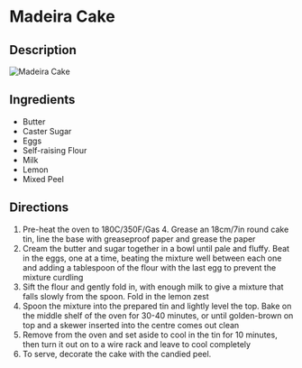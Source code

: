 # Madeira Cake

## Description
![Madeira Cake](https://www.themealdb.com/images/media/meals/urtqut1511723591.jpg "Madeira Cake")

## Ingredients
- Butter
- Caster Sugar
- Eggs
- Self-raising Flour
- Milk
- Lemon
- Mixed Peel

## Directions
1. Pre-heat the oven to 180C/350F/Gas 4. Grease an 18cm/7in round cake tin, line the base with greaseproof paper and grease the paper
2. Cream the butter and sugar together in a bowl until pale and fluffy. Beat in the eggs, one at a time, beating the mixture well between each one and adding a tablespoon of the flour with the last egg to prevent the mixture curdling
3. Sift the flour and gently fold in, with enough milk to give a mixture that falls slowly from the spoon. Fold in the lemon zest
4. Spoon the mixture into the prepared tin and lightly level the top. Bake on the middle shelf of the oven for 30-40 minutes, or until golden-brown on top and a skewer inserted into the centre comes out clean
5. Remove from the oven and set aside to cool in the tin for 10 minutes, then turn it out on to a wire rack and leave to cool completely
6. To serve, decorate the cake with the candied peel.
